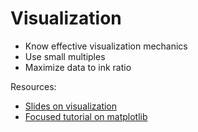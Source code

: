 # Visualization

* Know effective visualization mechanics
* Use small multiples
* Maximize data to ink ratio

Resources:

* [Slides on visualization](https://saravanan-thirumuruganathan.github.io/cse5334Spring2015/slides/03_PrinciplesOfViz/03_PrinciplesOfViz_final.pdf)
* [Focused tutorial on matplotlib](https://pbpython.com/effective-matplotlib.html)

